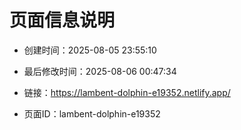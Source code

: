 # 页面信息说明

- 创建时间：2025-08-05 23:55:10

- 最后修改时间：2025-08-06 00:47:34

- 链接：https://lambent-dolphin-e19352.netlify.app/

- 页面ID：lambent-dolphin-e19352
